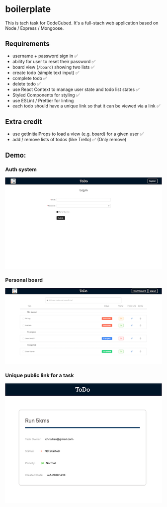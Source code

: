 # boilerplate

This is tach task for CodeCubed. It's a full-stach web application based on Node / Express / Mongoose.

## Requirements

- username + password sign in ✅
- ability for user to reset their password ✅
- board view (`/board`) showing two lists ✅
- create todo (simple text input) ✅
- complete todo ✅
- delete todo ✅
- use React Context to manage user state and todo list states ✅
- Styled Components for styling ✅
- use ESLint / Prettier for linting
- each todo should have a unique link so that it can be viewed via a link ✅

## Extra credit

- use getInitialProps to load a view (e.g. board) for a given user ✅
- add / remove lists of todos (like Trello) ✅ (Only remove)

## Demo:

### Auth system

![](https://github.com/weishunliao/CodeCubed-Task/blob/master/demo1.png)

### Personal board

![](https://github.com/weishunliao/CodeCubed-Task/blob/master/demo2.png)

### Unique public link for a task

![](https://github.com/weishunliao/CodeCubed-Task/blob/master/demo3.png)

